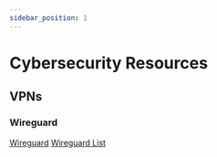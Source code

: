 ```yaml
---
sidebar_position: 1
---
```


# Cybersecurity Resources
## VPNs
### Wireguard
[Wireguard](https://github.com/WireGuard)
[Wireguard List](https://github.com/stars/morganconnors/lists/wireguard)
